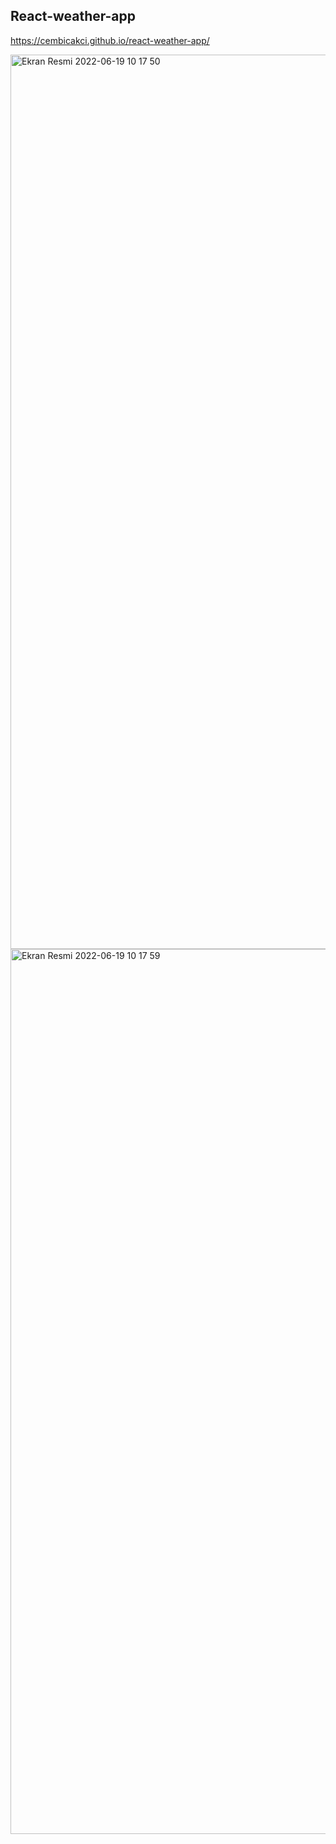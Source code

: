 ## React-weather-app

https://cembicakci.github.io/react-weather-app/

<img width="1431" alt="Ekran Resmi 2022-06-19 10 17 50" src="https://user-images.githubusercontent.com/73403359/174470211-137b240a-340d-40d3-99f1-4af7064bb894.png">
<img width="1416" alt="Ekran Resmi 2022-06-19 10 17 59" src="https://user-images.githubusercontent.com/73403359/174470212-1c6c616e-ae05-4e83-96a3-7f3e0252fa82.png">
